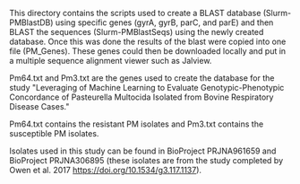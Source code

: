 This directory contains the scripts used to create a BLAST database (Slurm-PMBlastDB) using specific genes (gyrA, gyrB, parC, and parE) and then BLAST the sequences (Slurm-PMBlastSeqs) using the newly created database. Once this was done the results of the blast were copied into one file (PM_Genes). These genes could then be downloaded locally and put in a multiple sequence alignment viewer such as Jalview. 

Pm64.txt and Pm3.txt are the genes used to create the database for the study "Leveraging of Machine Learning to Evaluate Genotypic-Phenotypic Concordance of Pasteurella Multocida Isolated from Bovine Respiratory Disease Cases."

Pm64.txt contains the resistant PM isolates and Pm3.txt contains the susceptible PM isolates.

Isolates used in this study can be found in BioProject PRJNA961659 and BioProject PRJNA306895 (these isolates are from the study completed by Owen et al. 2017 https://doi.org/10.1534/g3.117.1137). 
